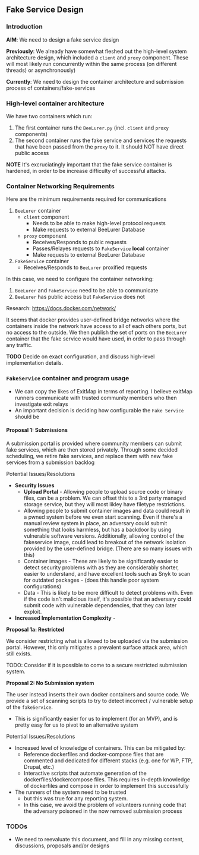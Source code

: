 ## Fake Service Design

### Introduction

**AIM**: We need to design a fake service design

**Previously**: We already have somewhat fleshed out the high-level system architecture design, which included a `client` and `proxy` component. These will most likely run concurrently within the same process (on different threads) or asynchronously)

**Currently**: We need to design the container architecture and submission process of containers/fake-services

### High-level container architecture

We have two containers which run:
1. The first container runs the `BeeLurer.py` (incl. `client` and `proxy` components)
2. The second container runs the fake service and services the requests that have been passed from the `proxy` to it. It should NOT have direct public access

**NOTE** It's excruciatingly important that the fake service container is hardened, in order to be increase difficulty of successful attacks.


### Container Networking Requirements

Here are the minimum requirements required for communications

1. `BeeLurer` container
    - `client` component 
        - Needs to be able to make high-level protocol requests
        - Make requests to external BeeLurer Database
    - `proxy` component
        - Receives/Responds to public requests
        - Passes/Relayes requests to `FakeService` **local** container
        - Make requests to external BeeLurer Database
2. `FakeService` container
    -  Receives/Responds to `BeeLurer` proxified requests

In this case, we need to configure the container networking:
1. `BeeLurer` and `FakeService` need to be able to communicate
2. `BeeLurer` has public access but `FakeService` does not

Research: https://docs.docker.com/network/

It seems that docker provides user-defined bridge networks where the containers inside the network have access to all of each others ports, but no access to the outside. We then publish the set of ports on the `BeeLurer` container that the fake service would have used, in order to pass through any traffic.

**TODO** Decide on exact configuration, and discuss high-level implementation details.


### `FakeService` container and program usage

- We can copy the likes of ExitMap in terms of reporting. I believe exitMap runners communicate with trusted community members who then investigate exit relays
- An important decision is deciding how configurable the `Fake Service` should be

#### Proposal 1: Submissions

A submission portal is provided where community members can submit fake services, which are then stored privately. Through some decided scheduling, we retire fake services, and replace them with new fake services from a submission backlog

Potential Issues/Resolutions

- **Security Issues**
    - **Upload Portal** - Allowing people to upload source code or binary files, can be a problem. We can offset this to a 3rd party managed storage service, but they will most likley have filetype restrictions.
    - Allowing people to submit container images and data could result in a pwned system before we even start scanning. Even if there's a manual review system in place, an adversary could submit something that looks harmless, but has a backdoor by using vulnerable software versions. Additionally, allowing control of the fakeservice image, could lead to breakout of the network isolation provided by the user-defined bridge. (There are so many issues with this)
    - Container images - These are likely to be significantly easier to detect security problems with as they are considerably shorter, easier to understand, and have excellent tools such as Snyk to scan for outdated packages - (does this handle poor system configurations)
    - Data - This is likely to be more difficult to detect problems with. Even if the code isn't malicious itself, it's possible that an adversary could submit code with vulnerable dependencies, that they can later exploit.
- **Increased Implementation Complexity** - 

**Proposal 1a: Restricted**

We consider restricting what is allowed to be uploaded via the submission portal. However, this only mitigates a prevalent surface attack area, which still exists. 

TODO: Consider if it is possible to come to a secure restricted submission system.



**Proposal 2: No Submission system**

The user instead inserts their own docker containers and source code. We provide a set of scanning scripts to try to detect incorrect / vulnerable setup of the `fakeService`.

- This is significantly easier for us to implement (for an MVP), and is pretty easy for us to pivot to an alternative system


Potential Issues/Resolutions
- Increased level of knowledge of containers. This can be mitigated by:
    - Reference dockerfiles and docker-compose files that are commented and dedicated for different stacks (e.g. one for WP, FTP, Drupal, etc.)
    - Interactive scripts that automate generation of the dockerfiles/dockercompose files. This requires in-depth knowledge of dockerfiles and compose in order to implement this successfully
- The runners of the system need to be trusted
    - but this was true for any reporting system.
    - In this case, we avoid the problem of volunteers running code that
    the adversary poisoned in the now removed submission process
    


### TODOs
- We need to reevaluate this document, and fill in any missing content, discussions, proposals and/or designs



